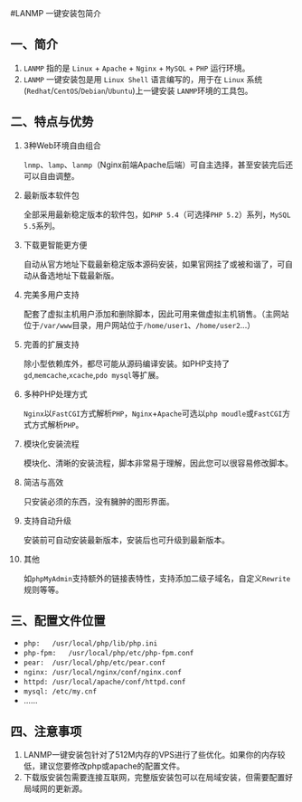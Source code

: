 #LANMP 一键安装包简介

## 一、简介

1.	`LANMP` 指的是 `Linux` + `Apache` + `Nginx` + `MySQL` + `PHP` 运行环境。
2.	`LANMP` 一键安装包是用 `Linux Shell` 语言编写的，用于在 `Linux` 系统(`Redhat`/`CentOS`/`Debian`/`Ubuntu`)上一键安装 `LANMP`环境的工具包。

## 二、特点与优势
1.	3种Web环境自由组合

	`lnmp`、`lamp`、`lanmp`（Nginx前端Apache后端）可自主选择，甚至安装完后还可以自由调整。

2.	最新版本软件包

	全部采用最新稳定版本的软件包，如`PHP 5.4`（可选择`PHP 5.2`）系列，`MySQL 5.5`系列。

3.	下载更智能更方便

	自动从官方地址下载最新稳定版本源码安装，如果官网挂了或被和谐了，可自动从备选地址下载最新版。

4.	完美多用户支持

	配套了虚拟主机用户添加和删除脚本，因此可用来做虚拟主机销售。（主网站位于`/var/www`目录，用户网站位于`/home/user1`、`/home/user2`...）

5.	完善的扩展支持

	除小型依赖库外，都尽可能从源码编译安装。如PHP支持了`gd`,`memcache`,`xcache`,`pdo mysql`等扩展。

6.	多种PHP处理方式

	`Nginx`以`FastCGI`方式解析`PHP`，`Nginx`+`Apache`可选以`php moudle`或`FastCGI`方式方式解析`PHP`。

7.	模块化安装流程

	模块化、清晰的安装流程，脚本非常易于理解，因此您可以很容易修改脚本。

8.	简洁与高效

	只安装必须的东西，没有臃肿的图形界面。

9.	支持自动升级

	安装前可自动安装最新版本，安装后也可升级到最新版本。

10.	其他

	如`phpMyAdmin`支持额外的链接表特性，支持添加二级子域名，自定义`Rewrite`规则等等。

## 三、配置文件位置

+	`php:	/usr/local/php/lib/php.ini`
+	`php-fpm:	/usr/local/php/etc/php-fpm.conf`
+	`pear:	/usr/local/php/etc/pear.conf`
+	`nginx:	/usr/local/nginx/conf/nginx.conf`
+	`httpd:	/usr/local/apache/conf/httpd.conf`
+	`mysql:	/etc/my.cnf`
+	......

## 四、注意事项

1.	LANMP一键安装包针对了512M内存的VPS进行了些优化。如果你的内存较低，建议您要修改php或apache的配置文件。
2.	下载版安装包需要连接互联网，完整版安装包可以在局域安装，但需要配置好局域网的更新源。